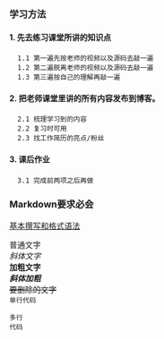 ### 学习方法  
  #### 1. 先去练习课堂所讲的知识点
      1.1 第一遍先按老师的视频以及源码去敲一遍
      1.2 第二遍脱离老师的视频以及源码去敲一遍
      1.3 第三遍按自己的理解再敲一遍
  #### 2. 把老师课堂里讲的所有内容发布到博客。
      2.1 梳理学习到的内容
      2.2 复习时可用
      2.3 找工作简历的亮点/粉丝  
  #### 3. 课后作业
      3.1 完成前两项之后再做
      
### Markdown要求必会  

[基本撰写和格式语法](https://help.github.com/cn/github/writing-on-github/basic-writing-and-formatting-syntax)


普通文字  
*斜体文字*  
**加粗文字**  
***斜体加粗***  
~~要删除的文字~~  
`单行代码`  

```
多行
代码
```
